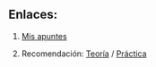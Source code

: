 ## Enlaces:
   1. [Mis apuntes](https://www.wuolah.com/apuntes/calculo?communityId=10573&f_course=1&f_community=10573&user=1240682&utm_content=subject&referral=Dnreo1&utm_source=referral&utm_medium=referral&utm_campaign=share-copy&utm_term=subject-share-copy)

   1. Recomendación: [Teoría](https://wuolah.com/apuntes/calculo/integracion-de-riemnn-pdf-3669546?utm_source=wuolah&utm_medium=referral&utm_campaign=file-openfile)
   /
   [Práctica](https://wuolah.com/apuntes/calculo/ejercicios-practicas-resueltos-manual-maxima-simplificado-v2-pdf-3592974)